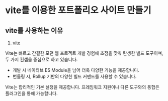# vite를 이용한 포트폴리오 사이트 만들기

## vite를 사용하는 이유
1. [vite](https://ko.vitejs.dev/guide/)

Vite는 빠르고 간결한 모던 웹 프로젝트 개발 경험에 초점을 맞춰 탄생한 빌드 도구이며, 두 가지 컨셉을 중심으로 하고 있습니다.

- 개발 시 네이티브 ES Module을 넘어 더욱 다양한 기능을 제공합니다. 
- 번들링 시, Rollup 기반의 다양한 빌드 커맨드를 사용할 수 있습니다. 

Vite는 합리적인 기본 설정을 제공합니다. 프레임워크 지원이나 다른 도구와의 통합은 플러그인을 통해 가능합니다. 